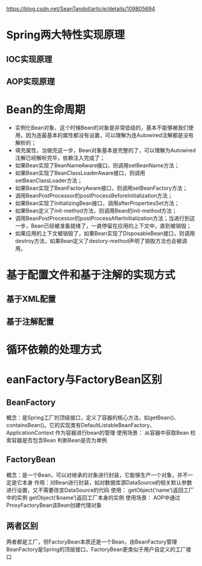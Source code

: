 https://blog.csdn.net/SeanTandol/article/details/109805694

# Spring两大特性实现原理
## IOC实现原理
## AOP实现原理

# Bean的生命周期
- 实例化Bean对象，这个时候Bean的对象是非常低级的，基本不能够被我们使用，因为连最基本的属性都没有设置，可以理解为连Autowired注解都是没有解析的；
- 填充属性，当做完这一步，Bean对象基本是完整的了，可以理解为Autowired注解已经解析完毕，依赖注入完成了；
- 如果Bean实现了BeanNameAware接口，则调用setBeanName方法；
- 如果Bean实现了BeanClassLoaderAware接口，则调用setBeanClassLoader方法；
- 如果Bean实现了BeanFactoryAware接口，则调用setBeanFactory方法；
- 调用BeanPostProcessor的postProcessBeforeInitialization方法；
- 如果Bean实现了InitializingBean接口，调用afterPropertiesSet方法；
- 如果Bean定义了init-method方法，则调用Bean的init-method方法；
- 调用BeanPostProcessor的postProcessAfterInitialization方法；当进行到这一步，Bean已经被准备就绪了，一直停留在应用的上下文中，直到被销毁；
- 如果应用的上下文被销毁了，如果Bean实现了DisposableBean接口，则调用destroy方法，如果Bean定义了destory-method声明了销毁方法也会被调用。


# 基于配置文件和基于注解的实现方式
## 基于XML配置
## 基于注解配置

# 循环依赖的处理方式

# eanFactory与FactoryBean区别
## BeanFactory
概念：是Spring工厂的顶级接口，定义了容器的核心方法，如getBean()、containsBean()。它的实现类有DefaultListableBeanFactory、ApplicationContext
作为容器进行bean的管理
使用场景：
从容器中获取Bean
检索容器是否包含Bean
判断Bean是否为单例
## FactoryBean
概念：是一个Bean，可以对继承的对象进行封装，它能够生产一个对象，并不一定是它本身
作用：对Bean进行封装，如对数据库源DataSource的相关默认参数进行设置，又不需要改变DataSource的代码
使用：
getObject(‘name’)返回工厂中的实例
getObject(’&name’)返回工厂本身的实例
使用场景：
AOP中通过ProxyFactoryBean该Bean创建代理对象
## 两者区别
两者都是工厂，但FactoryBean本质还是一个Bean，由BeanFactory管理
BeanFactory是Spring的顶层接口，FactoryBean更类似于用户自定义的工厂接口